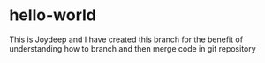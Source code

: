 # hello-world

This is Joydeep and I have created this branch for the benefit of understanding how to branch and then merge code in git repository
